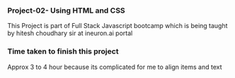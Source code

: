 ### Project-02- Using HTML and CSS
This Project is part of Full Stack Javascript bootcamp which is being taught by hitesh choudhary sir at ineuron.ai portal

### Time taken to finish this project
Approx 3 to 4 hour because its complicated for me  to align items and text 
